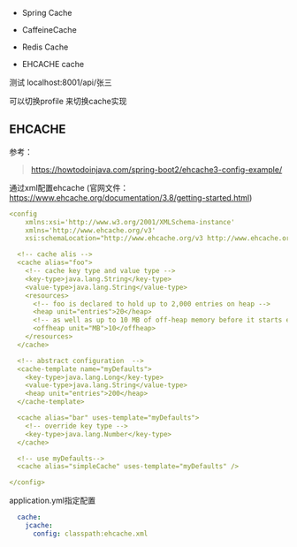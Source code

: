 - Spring Cache

- CaffeineCache

- Redis Cache

- EHCACHE cache

测试 localhost:8001/api/张三

可以切换profile 来切换cache实现

## EHCACHE

参考：
> https://howtodoinjava.com/spring-boot2/ehcache3-config-example/

通过xml配置ehcache (官网文件：https://www.ehcache.org/documentation/3.8/getting-started.html)
```yaml
<config
    xmlns:xsi='http://www.w3.org/2001/XMLSchema-instance'
    xmlns='http://www.ehcache.org/v3'
    xsi:schemaLocation="http://www.ehcache.org/v3 http://www.ehcache.org/schema/ehcache-core.xsd">

  <!-- cache alis -->
  <cache alias="foo"> 
    <!-- cache key type and value type -->
    <key-type>java.lang.String</key-type> 
    <value-type>java.lang.String</value-type> 
    <resources>
      <!-- foo is declared to hold up to 2,000 entries on heap -->
      <heap unit="entries">20</heap> 
      <!-- as well as up to 10 MB of off-heap memory before it starts evicting -->
      <offheap unit="MB">10</offheap> 
    </resources>
  </cache>

  <!-- abstract configuration  -->
  <cache-template name="myDefaults"> 
    <key-type>java.lang.Long</key-type>
    <value-type>java.lang.String</value-type>
    <heap unit="entries">200</heap>
  </cache-template>

  <cache alias="bar" uses-template="myDefaults"> 
    <!-- override key type -->
    <key-type>java.lang.Number</key-type>
  </cache>

  <!-- use myDefaults-->
  <cache alias="simpleCache" uses-template="myDefaults" /> 

</config>
```
application.yml指定配置
```yaml
  cache:
    jcache:
      config: classpath:ehcache.xml
```









